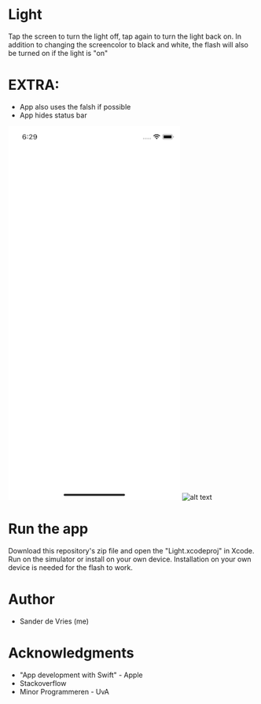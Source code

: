# Light

Tap the screen to turn the light off, tap again to turn the light back on. In addition to changing the screencolor to black and white, the flash will also be turned on if the light is "on"

# EXTRA:
* App also uses the falsh if possible
* App hides status bar

![alt text](https://github.com/freesers/SanderDeVries-Unit1-Light/blob/master/doc/Light%20(on)-iPhone%20XS.png)
![alt text](https://github.com/freesers/Unit1-Light/blob/master/doc/Light%20(off)-iPhone%20XS.png)

# Run the app
Download this repository's zip file and open the "Light.xcodeproj" in Xcode. Run on the simulator or install on your own device. Installation on your own device is needed for the flash to work.

# Author
* Sander de Vries (me)

# Acknowledgments
* "App development with Swift" - Apple
* Stackoverflow
* Minor Programmeren - UvA
